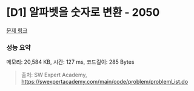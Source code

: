 # [D1] 알파벳을 숫자로 변환 - 2050 

[문제 링크](https://swexpertacademy.com/main/code/problem/problemDetail.do?contestProbId=AV5QLGxKAzQDFAUq) 

### 성능 요약

메모리: 20,584 KB, 시간: 127 ms, 코드길이: 285 Bytes



> 출처: SW Expert Academy, https://swexpertacademy.com/main/code/problem/problemList.do